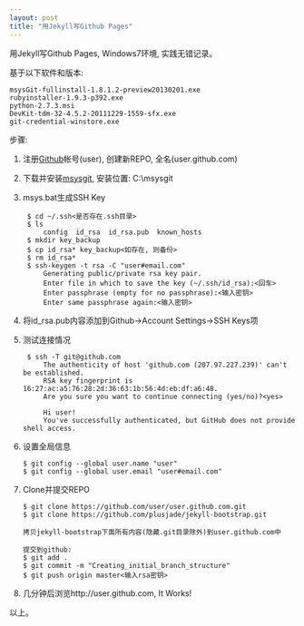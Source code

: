 ```yaml
---
layout: post
title: "用Jekyll写Github Pages"
---
```


用Jekyll写Github Pages, Windows7环境, 实践无错记录。

基于以下软件和版本: 

	msysGit-fullinstall-1.8.1.2-preview20130201.exe
	rubyinstaller-1.9.3-p392.exe
	python-2.7.3.msi
	DevKit-tdm-32-4.5.2-20111229-1559-sfx.exe
	git-credential-winstore.exe

步骤: <br>

1. 注册[Github](https://github.com/signup/free)帐号(user), 创建新REPO, 全名(user.github.com)<br>
2. 下载并安装[msysgit](https://code.google.com/p/msysgit/downloads/list), 安装位置: C:\msysgit<br>
3. msys.bat生成SSH Key

		$ cd ~/.ssh<是否存在.ssh目录>
		$ ls
		    config  id_rsa  id_rsa.pub  known_hosts
		$ mkdir key_backup
		$ cp id_rsa* key_backup<如存在, 则备份>
		$ rm id_rsa*
		$ ssh-keygen -t rsa -C "user#email.com"
		    Generating public/private rsa key pair.
		    Enter file in which to save the key (~/.ssh/id_rsa):<回车>
		    Enter passphrase (empty for no passphrase):<输入密钥>
		    Enter same passphrase again:<输入密钥>
4. 将id_rsa.pub内容添加到Github->Account Settings->SSH Keys项
5. 测试连接情况

		$ ssh -T git@github.com
		    The authenticity of host 'github.com (207.97.227.239)' can't be established.
		    RSA key fingerprint is 16:27:ac:a5:76:28:2d:36:63:1b:56:4d:eb:df:a6:48.
		    Are you sure you want to continue connecting (yes/no)?<yes>

		    Hi user! 
		    You've successfully authenticated, but GitHub does not provide shell access.
6.  设置全局信息

		$ git config --global user.name "user"
		$ git config --global user.email "user#email.com"
7.  Clone并提交REPO

		$ git clone https://github.com/user/user.github.com.git
		$ git clone https://github.com/plusjade/jekyll-bootstrap.git

		拷贝jekyll-bootstrap下面所有内容(隐藏.git目录除外)到user.github.com中

		提交到github: 
		$ git add .
		$ git commit -m "Creating_initial_branch_structure"
		$ git push origin master<输入rsa密钥>
8.  几分钟后浏览http://user.github.com, It Works!<br>


以上。
<br>
